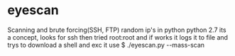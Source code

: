 # eyescan
Scanning and brute forcing(SSH, FTP) random ip's in python
python 2.7
its a concept, looks for ssh then tried root:root and if works it logs it to file and trys to download a shell and exc it
use $ ./eyescan.py --mass-scan
